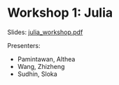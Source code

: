 # Workshop 1: Julia

Slides: [julia_workshop.pdf](julia_workshop.pdf)

Presenters:
 - Pamintawan, Althea
 - Wang, Zhizheng
 - Sudhin, Sloka
